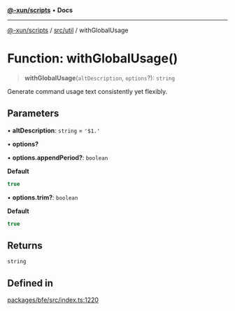 [**@-xun/scripts**](../../../README.md) • **Docs**

***

[@-xun/scripts](../../../README.md) / [src/util](../README.md) / withGlobalUsage

# Function: withGlobalUsage()

> **withGlobalUsage**(`altDescription`, `options`?): `string`

Generate command usage text consistently yet flexibly.

## Parameters

• **altDescription**: `string` = `'$1.'`

• **options?**

• **options.appendPeriod?**: `boolean`

**Default**

```ts
true
```

• **options.trim?**: `boolean`

**Default**

```ts
true
```

## Returns

`string`

## Defined in

[packages/bfe/src/index.ts:1220](https://github.com/Xunnamius/xscripts/blob/d89809b1811fb99fb24fbfe0c6960a0e087bcc27/packages/bfe/src/index.ts#L1220)
